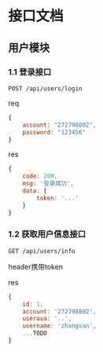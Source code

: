# 接口文档

## 用户模块
### 1.1 登录接口

``` http
POST /api/users/login
```

req
``` js
{
    account: "272798802",
    password: "123456"
}
```

res
``` js
{
    code: 200,
    msg: '登录成功',
    data: {
        token: '...'
    }
}
```




### 1.2 获取用户信息接口

``` http
GET /api/users/info
```

header携带token


res
``` js
{
    id: 1,
    account: '272798802',
    userava: '..',
    username: 'zhangsan',
    ...TODO
}
```

